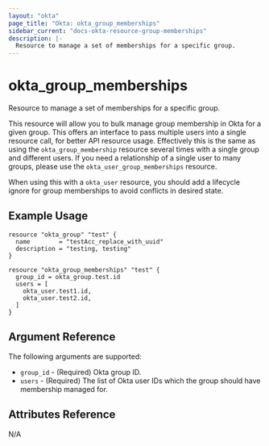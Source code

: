 ```yaml
---
layout: "okta"
page_title: "Okta: okta_group_memberships"
sidebar_current: "docs-okta-resource-group-memberships"
description: |-
  Resource to manage a set of memberships for a specific group.
---
```


# okta_group_memberships

Resource to manage a set of memberships for a specific group.

This resource will allow you to bulk manage group membership in Okta for a given group. This offers an interface to pass multiple users into a single resource call, for better API resource usage. Effectively this is the same as using the `okta_group_membership` resource several times with a single group and different users. If you need a relationship of a single user to many groups, please use the `okta_user_group_memberships` resource.

When using this with a `okta_user` resource, you should add a lifecycle ignore for group memberships to avoid conflicts in desired state.

## Example Usage

```hcl
resource "okta_group" "test" {
  name        = "testAcc_replace_with_uuid"
  description = "testing, testing"
}

resource "okta_group_memberships" "test" {
  group_id = okta_group.test.id
  users = [
    okta_user.test1.id,
    okta_user.test2.id,
  ]
}
```

## Argument Reference

The following arguments are supported:

- `group_id` - (Required) Okta group ID.
- `users` - (Required) The list of Okta user IDs which the group should have membership managed for.

## Attributes Reference

N/A
